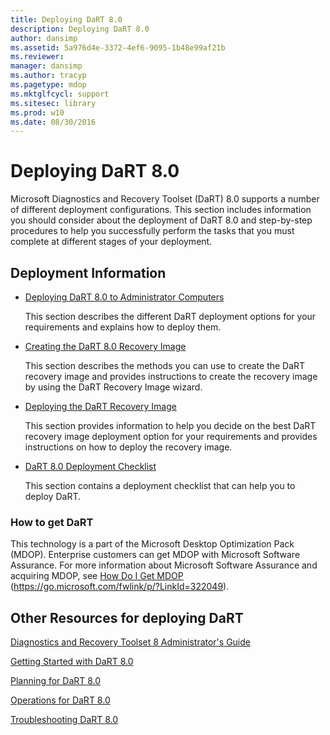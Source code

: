 ```yaml
---
title: Deploying DaRT 8.0
description: Deploying DaRT 8.0
author: dansimp
ms.assetid: 5a976d4e-3372-4ef6-9095-1b48e99af21b
ms.reviewer: 
manager: dansimp
ms.author: tracyp
ms.pagetype: mdop
ms.mktglfcycl: support
ms.sitesec: library
ms.prod: w10
ms.date: 08/30/2016
---
```



# Deploying DaRT 8.0


Microsoft Diagnostics and Recovery Toolset (DaRT) 8.0 supports a number of different deployment configurations. This section includes information you should consider about the deployment of DaRT 8.0 and step-by-step procedures to help you successfully perform the tasks that you must complete at different stages of your deployment.

## Deployment Information


-   [Deploying DaRT 8.0 to Administrator Computers](deploying-dart-80-to-administrator-computers-dart-8.md)

    This section describes the different DaRT deployment options for your requirements and explains how to deploy them.

-   [Creating the DaRT 8.0 Recovery Image](creating-the-dart-80-recovery-image-dart-8.md)

    This section describes the methods you can use to create the DaRT recovery image and provides instructions to create the recovery image by using the DaRT Recovery Image wizard.

-   [Deploying the DaRT Recovery Image](deploying-the-dart-recovery-image-dart-8.md)

    This section provides information to help you decide on the best DaRT recovery image deployment option for your requirements and provides instructions on how to deploy the recovery image.

-   [DaRT 8.0 Deployment Checklist](dart-80-deployment-checklist-dart-8.md)

    This section contains a deployment checklist that can help you to deploy DaRT.

### How to get DaRT

This technology is a part of the Microsoft Desktop Optimization Pack (MDOP). Enterprise customers can get MDOP with Microsoft Software Assurance. For more information about Microsoft Software Assurance and acquiring MDOP, see [How Do I Get MDOP](https://go.microsoft.com/fwlink/p/?LinkId=322049) (https://go.microsoft.com/fwlink/p/?LinkId=322049).

## Other Resources for deploying DaRT


[Diagnostics and Recovery Toolset 8 Administrator's Guide](index.md)

[Getting Started with DaRT 8.0](getting-started-with-dart-80-dart-8.md)

[Planning for DaRT 8.0](planning-for-dart-80-dart-8.md)

[Operations for DaRT 8.0](operations-for-dart-80-dart-8.md)

[Troubleshooting DaRT 8.0](troubleshooting-dart-80-dart-8.md)

 

 





